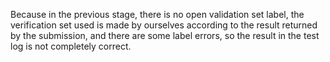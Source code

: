 Because in the previous stage, there is no open validation set label, the verification set used is made by ourselves according to the result returned by the submission, and there are some label errors, so the result in the test log is not completely correct.
